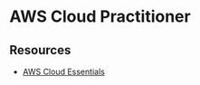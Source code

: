 # AWS Cloud Practitioner

## Resources

- [AWS Cloud Essentials](https://aws.amazon.com/pt/getting-started/cloud-essentials/)

